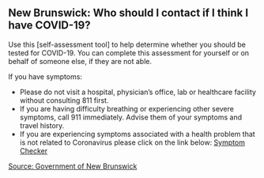## New Brunswick: Who should I contact if I think I have COVID-19?

Use this [self-assessment tool] to help determine whether you should be tested for COVID-19. You can complete this assessment for yourself or on behalf of someone else, if they are not able.

If you have symptoms:

- Please do not visit a hospital, physician’s office, lab or healthcare facility without consulting 811 first.
- If you are having difficulty breathing or experiencing other severe symptoms, call 911 immediately. Advise them of your symptoms and travel history.
- If you are experiencing symptoms associated with a health problem that is not related to Coronavirus please click on the link below:
  [Symptom Checker](https://www2.gnb.ca/content/gnb/en/departments/ocmoh/cdc/content/respiratory_diseases/coronavirus/assessment.html)

[Source: Government of New Brunswick](https://www2.gnb.ca/content/gnb/en/departments/ocmoh/cdc/content/respiratory_diseases/coronavirus.html)
